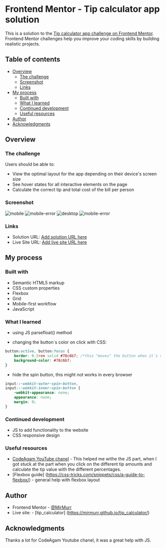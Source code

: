 # Frontend Mentor - Tip calculator app solution

This is a solution to the [Tip calculator app challenge on Frontend Mentor](https://www.frontendmentor.io/challenges/tip-calculator-app-ugJNGbJUX). Frontend Mentor challenges help you improve your coding skills by building realistic projects.

## Table of contents

- [Overview](#overview)
  - [The challenge](#the-challenge)
  - [Screenshot](#screenshot)
  - [Links](#links)
- [My process](#my-process)
  - [Built with](#built-with)
  - [What I learned](#what-i-learned)
  - [Continued development](#continued-development)
  - [Useful resources](#useful-resources)
- [Author](#author)
- [Acknowledgments](#acknowledgments)


## Overview

### The challenge

Users should be able to:

- View the optimal layout for the app depending on their device's screen size
- See hover states for all interactive elements on the page
- Calculate the correct tip and total cost of the bill per person

### Screenshot

![mobile](./375px.png)
![mobile-error](./375px_error.png)
![desktop](./1440px.png)
![mobile-error](./1440px_error.png)


### Links

- Solution URL: [Add solution URL here](https://your-solution-url.com)
- Live Site URL: [Add live site URL here](https://your-live-site-url.com)

## My process

### Built with

- Semantic HTML5 markup
- CSS custom properties
- Flexbox
- Grid
- Mobile-first workflow
- JavaScript


### What I learned

- using JS parsefloat() method

- changing the button´s color on click with CSS: 

```css
button:active, button:focus {
    border: 0.5rem solid #78c6b7; /*this "moves" the button when it´s clicked on*/
    background-color: #78c6b7;
}
```

- hide the spin button, this might not works in every browser

```css
input::-webkit-outer-spin-button,
input::-webkit-inner-spin-button {
    -webkit-appearance: none;
    appearance: none;
    margin: 0;
}

```


### Continued development

- JS to add functionality to the website
- CSS responsive design 

### Useful resources

- [CodeAgam YouTube chanel](https://www.youtube.com/watch?v=etYv-pPfol4) - This helped me withe the JS part, when I got stuck at the part when you click on the different tip amounts and calculate the tip value with the different percentages.
- [Flexbox guide] (https://css-tricks.com/snippets/css/a-guide-to-flexbox/) - general help with flexbox layout

## Author

- Frontend Mentor - [@MirMurr](https://www.frontendmentor.io/profile/MirMurr)
- Live site: - [tip_calculator] (https://mirmurr.github.io/tip_calculator/)


## Acknowledgments

Thanks a lot for CodeAgam Youtube chanel, it was a great help with JS. 
